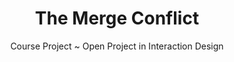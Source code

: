---
layout: projectDetail
projId: mergeConflict
title: "The Merge Conflict"
subtitle: "Course Project ~ Open Project in Interaction Design"
startDate: "2024-03-13"
endDate: "2024-05-28"
halted: false
featured: false
relevance: 80
keywords: "Fun, Exciting, Madeupwords, Something else"
categoryTags:
    - Game
    - Research
techTags: 
    - Unity
    - VR
    - Portals
    - Level/Puzzle/Game Design
summary: "Exploration of VR sense of space <b>without</b> using virtual locomotion systems. Walk in-game by walking in real life"
shortDescription: "This is a template with example data that shows how an example project should look. This short description could extend a paragraph or two, but not get too much into detail."
longDescription: "This is my very long description, it could go on, and on, and on,and on,and on,and on,and on,and on,and on,and on,and on,and on,and on,and on,and on,and on,and on,and on,and on,and on,and on,and on,and on,and on,and on,and on, but it wont. It can also include html tags like <strong>this one</strong>..."
images:
    - name: hub.png
      alt: "Miniature"
      footnote: "note"
    - name: deskOffice.png
      alt: "Miniature"
      footnote: "note"
    - name: peepStar.png
      alt: "Miniature"
      footnote: "note"
    - name: hub.gif
      alt: "Miniature"
      footnote: "note"
    - name: attic.png
      alt: "Miniature"
      footnote: "note"
---